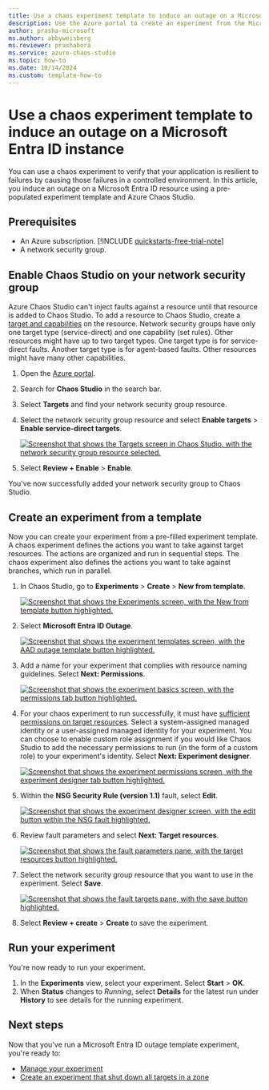 ```yaml
---
title: Use a chaos experiment template to induce an outage on a Microsoft Entra ID instance
description: Use the Azure portal to create an experiment from the Microsoft Entra ID outage experiment template.
author: prasha-microsoft
ms.author: abbyweisberg
ms.reviewer: prashabora
ms.service: azure-chaos-studio
ms.topic: how-to
ms.date: 10/14/2024
ms.custom: template-how-to
---
```


# Use a chaos experiment template to induce an outage on a Microsoft Entra ID instance

You can use a chaos experiment to verify that your application is resilient to failures by causing those failures in a controlled environment. In this article, you induce an outage on a Microsoft Entra ID resource using a pre-populated experiment template and Azure Chaos Studio.

## Prerequisites

- An Azure subscription. [!INCLUDE [quickstarts-free-trial-note](~/reusable-content/ce-skilling/azure/includes/quickstarts-free-trial-note.md)]
- A network security group.

## Enable Chaos Studio on your network security group

Azure Chaos Studio can't inject faults against a resource until that resource is added to Chaos Studio. To add a resource to Chaos Studio, create a [target and capabilities](chaos-studio-targets-capabilities.md) on the resource. Network security groups have only one target type (service-direct) and one capability (set rules). Other resources might have up to two target types. One target type is for service-direct faults. Another target type is for agent-based faults. Other resources might have many other capabilities.

1. Open the [Azure portal](https://portal.azure.com).
1. Search for **Chaos Studio** in the search bar.
1. Select **Targets** and find your network security group resource.
1. Select the network security group resource and select **Enable targets** > **Enable service-direct targets**.

      [![Screenshot that shows the Targets screen in Chaos Studio, with the network security group resource selected.](images/tutorial-aad-outage-enable.png) ](images/tutorial-aad-outage-enable.png#lightbox)
1. Select **Review + Enable** > **Enable**.

You've now successfully added your network security group to Chaos Studio.

## Create an experiment from a template

Now you can create your experiment from a pre-filled experiment template. A chaos experiment defines the actions you want to take against target resources. The actions are organized and run in sequential steps. The chaos experiment also defines the actions you want to take against branches, which run in parallel.

1. In Chaos Studio, go to **Experiments** > **Create** > **New from template**.

   [![Screenshot that shows the Experiments screen, with the New from template button highlighted.](images/tutorial-aad-outage-create.png)](images/tutorial-aad-outage-create.png#lightbox)
1. Select **Microsoft Entra ID Outage**.

   [![Screenshot that shows the experiment templates screen, with the AAD outage template button highlighted.](images/tutorial-aad-outage-select.png)](images/tutorial-aad-outage-select.png#lightbox)
1. Add a name for your experiment that complies with resource naming guidelines. Select **Next: Permissions**.

   [![Screenshot that shows the experiment basics screen, with the permissions tab button highlighted.](images/tutorial-aad-outage-basics.png)](images/tutorial-aad-outage-basics.png#lightbox)
1. For your chaos experiment to run successfully, it must have [sufficient permissions on target resources](chaos-studio-permissions-security.md). Select a system-assigned managed identity or a user-assigned managed identity for your experiment. You can choose to enable custom role assignment if you would like Chaos Studio to add the necessary permissions to run (in the form of a custom role) to your experiment's identity. Select **Next: Experiment designer**.

   [![Screenshot that shows the experiment permissions screen, with the experiment designer tab button highlighted.](images/tutorial-aad-outage-permissions.png)](images/tutorial-aad-outage-permissions.png#lightbox)
1. Within the **NSG Security Rule (version 1.1)** fault, select **Edit**.

   [![Screenshot that shows the experiment designer screen, with the edit button within the NSG fault highlighted.](images/tutorial-aad-outage-edit-fault.png)](images/tutorial-aad-outage-edit-fault.png#lightbox)
1. Review fault parameters and select **Next: Target resources**.

   [![Screenshot that shows the fault parameters pane, with the target resources button highlighted.](images/tutorial-aad-outage-fault-params.png)](images/tutorial-aad-outage-fault-params.png#lightbox)
1. Select the network security group resource that you want to use in the experiment. Select **Save**.

   [![Screenshot that shows the fault targets pane, with the save button highlighted.](images/tutorial-aad-outage-targets.png)](images/tutorial-aad-outage-targets.png#lightbox)
1. Select **Review + create** > **Create** to save the experiment.

## Run your experiment
You're now ready to run your experiment.

1. In the **Experiments** view, select your experiment. Select **Start** > **OK**.
1. When **Status** changes to *Running*, select **Details** for the latest run under **History** to see details for the running experiment.

## Next steps
Now that you've run a Microsoft Entra ID outage template experiment, you're ready to:
- [Manage your experiment](chaos-studio-run-experiment.md)
- [Create an experiment that shut down all targets in a zone](chaos-studio-tutorial-dynamic-target-portal.md)
